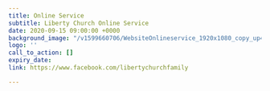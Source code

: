 ```yaml
---
title: Online Service
subtitle: Liberty Church Online Service
date: 2020-09-15 09:00:00 +0000
background_image: "/v1599660706/WebsiteOnlineservice_1920x1080_copy_up4upy.png"
logo: ''
call_to_action: []
expiry_date: 
link: https://www.facebook.com/libertychurchfamily

---
```

